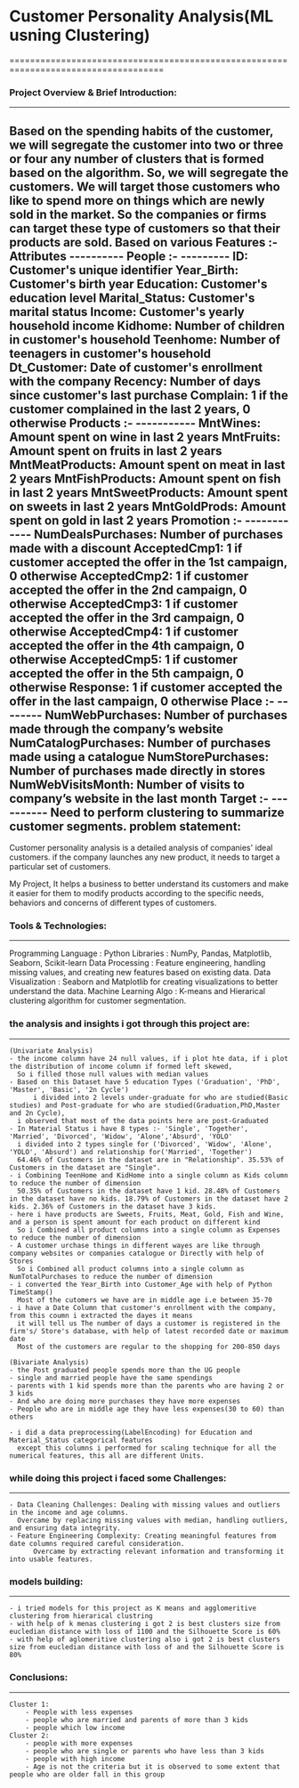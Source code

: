 # Customer Personality Analysis(ML usning Clustering)
====================================================================================

### Project Overview & Brief Introduction:
------------------------------------------
Based on the spending habits of the customer, we will segregate the customer into two or three or four any number of clusters 
that is formed based on the algorithm. So, we will segregate the customers.
We will target those customers who like to spend more on things which are newly sold in the market. 
So the companies or firms can target these type of customers so that their products are sold. 
Based on various Features :- 
	Attributes
	----------
		People :-
		---------
			ID: Customer's unique identifier
			Year_Birth: Customer's birth year
			Education: Customer's education level
			Marital_Status: Customer's marital status
			Income: Customer's yearly household income
			Kidhome: Number of children in customer's household
			Teenhome: Number of teenagers in customer's household
			Dt_Customer: Date of customer's enrollment with the company
			Recency: Number of days since customer's last purchase
			Complain: 1 if the customer complained in the last 2 years, 0 otherwise
		Products :-
		-----------
			MntWines: Amount spent on wine in last 2 years
			MntFruits: Amount spent on fruits in last 2 years
			MntMeatProducts: Amount spent on meat in last 2 years
			MntFishProducts: Amount spent on fish in last 2 years
			MntSweetProducts: Amount spent on sweets in last 2 years
			MntGoldProds: Amount spent on gold in last 2 years
		Promotion :-
		------------
			NumDealsPurchases: Number of purchases made with a discount
			AcceptedCmp1: 1 if customer accepted the offer in the 1st campaign, 0 otherwise
			AcceptedCmp2: 1 if customer accepted the offer in the 2nd campaign, 0 otherwise
			AcceptedCmp3: 1 if customer accepted the offer in the 3rd campaign, 0 otherwise
			AcceptedCmp4: 1 if customer accepted the offer in the 4th campaign, 0 otherwise
			AcceptedCmp5: 1 if customer accepted the offer in the 5th campaign, 0 otherwise
			Response: 1 if customer accepted the offer in the last campaign, 0 otherwise
		Place :-
		--------
			NumWebPurchases: Number of purchases made through the company’s website
			NumCatalogPurchases: Number of purchases made using a catalogue
			NumStorePurchases: Number of purchases made directly in stores
			NumWebVisitsMonth: Number of visits to company’s website in the last month
		Target :-
		----------
			Need to perform clustering to summarize customer segments.
problem statement:
------------------
Customer personality analysis is a detailed analysis of companies' ideal customers.
if the company launches any new product, it needs to target a particular set of customers. 

My Project, It helps a business to better understand its customers and make it easier for them to 
modify products according to the specific needs, behaviors and concerns of different types of customers.

### Tools & Technologies:
---------------------------
Programming Language   : Python
Libraries              : NumPy, Pandas, Matplotlib, Seaborn, Scikit-learn
Data Processing        : Feature engineering, handling missing values, and creating new features based on existing data.
Data Visualization     : Seaborn and Matplotlib for creating visualizations to better understand the data.
Machine Learning  Algo : K-means and Hierarical clustering algorithm for customer segmentation.

### the analysis and insights i got through this project are:
------------------------------------------------------------
	(Univariate Analysis)
	- the income column have 24 null values, if i plot hte data, if i plot the distribution of income column if formed left skewed, 
	  So i filled those null values with median values  
	- Based on this Dataset have 5 education Types ('Graduation', 'PhD', 'Master', 'Basic', '2n Cycle')
          i divided into 2 levels under-graduate for who are studied(Basic studies) and Post-graduate for who are studied(Graduation,PhD,Master and 2n Cycle),
	  i observed that most of the data points here are post-Graduated
	- In Material Status i have 8 types :- 'Single', 'Together', 'Married', 'Divorced', 'Widow', 'Alone','Absurd', 'YOLO'
	  i divided into 2 types single for ('Divorced', 'Widow', 'Alone', 'YOLO', 'Absurd') and relationship for('Married', 'Together')
	  64.46% of Customers in the dataset are in "Relationship". 35.53% of Customers in the dataset are "Single".
	- i Combining TeenHome and KidHome into a single column as Kids column to reduce the number of dimension
	  50.35% of Customers in the dataset have 1 kid. 28.48% of Customers in the dataset have no kids. 18.79% of Customers in the dataset have 2 kids. 2.36% of Customers in the dataset have 3 kids.
	- here i have products are Sweets, Fruits, Meat, Gold, Fish and Wine, and a person is spent amount for each product on different kind 
	  So i Combined all product columns into a single column as Expenses to reduce the number of dimension
	- A customer urchase things in different wayes are like through company websites or companies catalogue or Directly with help of Stores
	  So i Combined all product columns into a single column as NumTotalPurchases to reduce the number of dimension   
	- i converted the Year_Birth into Customer_Age with help of Python TimeStamp()
	  Most of the cutomers we have are in middle age i.e between 35-70
	- i have a Date Column that customer's enrollment with the company, from this coumn i extracted the dayes it means 
	  it will tell us The number of days a customer is registered in the firm's/ Store's database, with help of latest recorded date or maximum date
	  Most of the customers are regular to the shopping for 200-850 days

	(Bivariate Analysis)
	- the Post graduated people spends more than the UG people
	- single and married people have the same spendings
	- parents with 1 kid spends more than the parents who are having 2 or 3 kids
	- And who are doing more purchases they have more expenses
	- People who are in middle age they have less expenses(30 to 60) than others
	
	- i did a data preprocessing(LabelEncoding) for Education and Material_Status categorical features 
	  except this columns i performed for scaling technique for all the numerical features, this all are different Units.

### while doing this project i faced some Challenges:
----------------------------------------------------
	- Data Cleaning Challenges: Dealing with missing values and outliers in the income and age columns. 
	  Overcame by replacing missing values with median, handling outliers, and ensuring data integrity.
	- Feature Engineering Complexity: Creating meaningful features from date columns required careful consideration. 
          Overcame by extracting relevant information and transforming it into usable features.

### models building:
-------------------
	- i tried models for this project as K means and agglomeritive clustering from hierarical clustring 
	- with help of k menas clustering i got 2 is best clusters size from eucledian distance with loss of 1100 and the Silhouette Score is 60%
	- with help of aglomeritive clustering also i got 2 is best clusters size from eucledian distance with loss of and the Silhouette Score is 80%

### Conclusions:
------------------
	Cluster 1:
		- People with less expenses
		- people who are married and parents of more than 3 kids
		- people which low income
	Cluster 2:
		- people with more expenses
		- people who are single or parents who have less than 3 kids
		- people with high income
		- Age is not the criteria but it is observed to some extent that people who are older fall in this group
